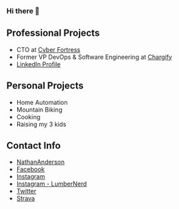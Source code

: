 ### Hi there 👋

## Professional Projects
- CTO at [Cyber Fortress](https://www.cyberfortress.com/)
- Former VP DevOps & Software Engineering at [Chargify](https://www.chargify.com)
- [LinkedIn Profile](https://www.linkedin.com/in/nathanedwardanderson/)

## Personal Projects
- Home Automation
- Mountain Biking
- Cooking
- Raising my 3 kids

## Contact Info
- [NathanAnderson](https://nathananderson.com)
- [Facebook](https://www.facebook.com/nathan.edward.anderson)
- [Instagram](https://www.instagram.com/mtman97/)
- [Instagram - LumberNerd](https://www.instagram.com/thelumbernerd/)
- [Twitter](https://twitter.com/mtman97)
- [Strava](https://www.strava.com/athletes/29995631)
